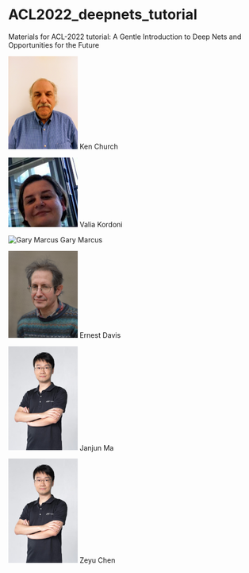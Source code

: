 # ACL2022_deepnets_tutorial
Materials for ACL-2022 tutorial: A Gentle Introduction to Deep Nets and Opportunities for the Future

<p>
<img src="instructors/KenChurch.jpg" alt="Ken Church" width=140> Ken Church
<p>
<img src="instructors/ValiaKordoni.jpeg" alt="Valia Kordoni" width=140> Valia Kordoni
<p>
<img src="http://garymarcus.com/rw_common/images/r9Z9V9K2RNuITm5s6lAdLw_thumb_c987.jpg" alt="Gary Marcus" width=140> Gary Marcus
<p>
<img src="instructors/ErnestDavis.jpg" alt="Ernest Davis" width=140> Ernest Davis
<p>
<img src="instructors/ZeyuChen.jpg" alt="JanjunMa.jpg" width=140> Janjun Ma
<p>
<img src="instructors/ZeyuChen.jpg" alt="Zeyu Chen" width=140> Zeyu Chen







